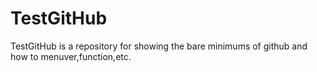 # TestGitHub
TestGitHub is a repository for showing the bare minimums of github and how to menuver,function,etc.
